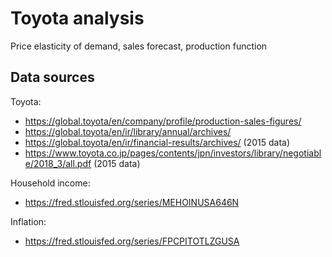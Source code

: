 # Toyota analysis
Price elasticity of demand, sales forecast, production function

## Data sources

Toyota:
- https://global.toyota/en/company/profile/production-sales-figures/
- https://global.toyota/en/ir/library/annual/archives/
- https://global.toyota/en/ir/financial-results/archives/ (2015 data)
- https://www.toyota.co.jp/pages/contents/jpn/investors/library/negotiable/2018_3/all.pdf (2015 data)

Household income:
- https://fred.stlouisfed.org/series/MEHOINUSA646N

Inflation:
- https://fred.stlouisfed.org/series/FPCPITOTLZGUSA